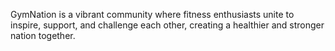 GymNation is a vibrant community where fitness enthusiasts unite to inspire, support, and challenge each other, creating a healthier and stronger nation together.

